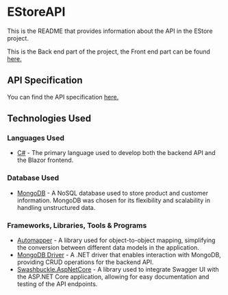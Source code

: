 # EStoreAPI

This is the README that provides information about the API in the EStore project.

This is the Back end part of the project, the Front end part can be found <a href="https://github.com/SofiaNords/EStore">here.</a>

## API Specification

You can find the API specification <a href="https://github.com/SofiaNords/EStoreAPI/blob/master/API-Specification.md">here.</a>

## Technologies Used


### Languages Used

- [C#](https://sv.wikipedia.org/wiki/C-sharp) - The primary language used to develop both the backend API and the Blazor frontend.

### Database Used

- [MongoDB](https://www.mongodb.com/) - A NoSQL database used to store product and customer information. MongoDB was chosen for its flexibility and scalability in handling unstructured data.

### Frameworks, Libraries, Tools & Programs

- [Automapper](https://automapper.org/) - A library used for object-to-object mapping, simplifying the conversion between different data models in the application.
- [MongoDB Driver](https://www.nuget.org/packages/mongodb.driver) - A .NET driver that enables interaction with MongoDB, providing CRUD operations for the backend API.
- [Swashbuckle.AspNetCore](https://www.nuget.org/packages/swashbuckle.aspnetcore) - A library used to integrate Swagger UI with the ASP.NET Core application, allowing for easy documentation and testing of the API endpoints.